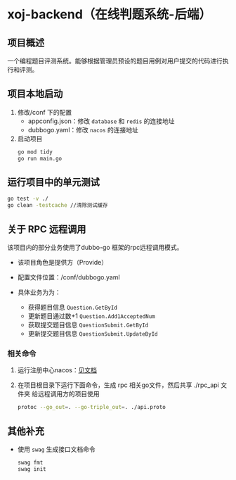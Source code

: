 # xoj-backend（在线判题系统-后端）

## 项目概述

一个编程题目评测系统。能够根据管理员预设的题目用例对用户提交的代码进行执行和评测。

## 项目本地启动

1. 修改/conf 下的配置
    * appconfig.json：修改 `database` 和 `redis` 的连接地址
    * dubbogo.yaml：修改 `nacos` 的连接地址
2. 启动项目
    ```cmd
    go mod tidy
    go run main.go
    ```

## 运行项目中的单元测试

```bash
go test -v ./
go clean -testcache //清除测试缓存
```

## 关于 RPC 远程调用

该项目内的部分业务使用了dubbo-go 框架的rpc远程调用模式。

* 该项目角色是提供方（Provide）

* 配置文件位置：/conf/dubbogo.yaml

* 具体业务为为：
     * 获得题目信息 `Question.GetById`
     * 更新题目通过数+1 `Question.Add1AcceptedNum`
     * 获取提交题目信息 `QuestionSubmit.GetById`
     * 更新提交题目信息 `QuestionSubmit.UpdateById`

### 相关命令

1. 运行注册中心nacos：[见文档](https://blog.csdn.net/trinityleo5/article/details/132622712?spm=1001.2014.3001.5502)

2. 在项目根目录下运行下面命令，生成 rpc 相关go文件，然后共享 ./rpc_api 文件夹 给远程调用方的项目使用
    ```bash
    protoc --go_out=. --go-triple_out=. ./api.proto
    ```

## 其他补充

* 使用 `swag` 生成接口文档命令
    ```bash
    swag fmt
    swag init 
    ```
